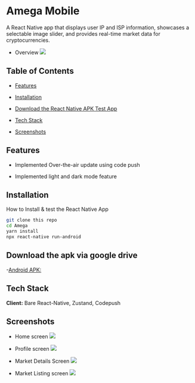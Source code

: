 # Amega Mobile

A React Native app that displays user IP and ISP information, showcases a selectable image slider, and provides real-time market data for cryptocurrencies.

- Overview
  ![](/assets/screenshot-recordings/Amega.gif)

## Table of Contents

- [Features](#Features)
- [Installation](#Installation)
- [Download the React Native APK Test App](#Alternatively%download%the%React%Native%APK%Test%App)
- [Tech Stack](#Tech%Stack)

- [Screenshots](#Screenshots)

## Features

- Implemented Over-the-air update using code push

- Implemented light and dark mode feature

## Installation

How to Install & test the React Native App

```bash
git clone this repo
cd Amega
yarn install
npx react-native run-android
```

## Download the apk via google drive

-[Android APK: ](https://drive.google.com/file/d/1soClcjXzsSQZsHiXwWB2enm1rFBC3805/view?usp=sharing)

## Tech Stack

**Client:** Bare React-Native, Zustand, Codepush

## Screenshots

- Home screen
  ![](/assets/screenshot-recordings/Screenshot_1718774035.png)

- Profile screen
  ![](/assets/screenshot-recordings/Screenshot_1718777543.png)

- Market Details Screen
  ![](/assets/screenshot-recordings/Screenshot_1718778415.png)

- Market Listing screen
  ![](/assets/screenshot-recordings/Screenshot_1718774055.png)
